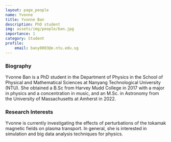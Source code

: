 ```yaml
---
layout: page_people
name: Yvonne
title: Yvonne Ban
description: PhD student
img: assets/img/people/ban.jpg
importance: 1
category: Student
profile:
    email: bany0003@e.ntu.edu.sg
---
```


### Biography 
Yvonne Ban is a PhD student in the Department of Physics in the School of Physical and Mathematical Sciences at Nanyang Technological University (NTU). She obtained a B.Sc from Harvey Mudd College in 2017 with a major in physics and a concentration in music, and an M.Sc. in Astronomy from the University of Massachusetts at Amherst in 2022.

### Research Interests 
Yvonne is currently investigating the effects of perturbations of the tokamak magnetic fields on plasma transport.
In general, she is interested in simulation and big data analysis techniques for physics.

